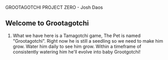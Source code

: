  GROOTAGOTCHI PROJECT ZERO - Josh Daos

## Welcome to Grootagotchi

1. What we have here is a Tamagotchi game, The Pet is named "Grootagotchi".
Right now he is still a seedling so we need to make him grow.
Water him daily to see him grow.
Within a timeframe of consistently watering him he'll evolve into baby Grootgotchi!
